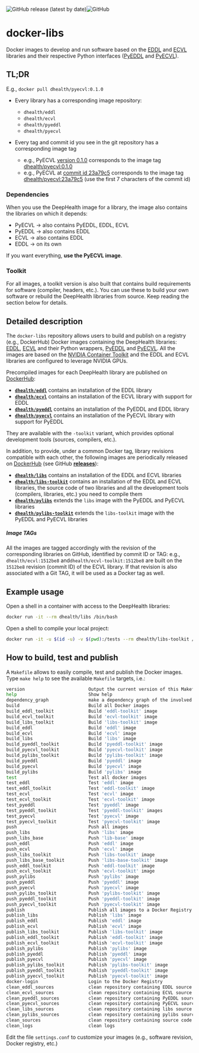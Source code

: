 ![GitHub release (latest by date)](https://img.shields.io/github/v/release/deephealthproject/docker-libs)![GitHub](https://img.shields.io/github/license/deephealthproject/docker-libs)


# docker-libs

Docker images to develop and run software based on the [EDDL](https://github.com/deephealthproject/eddl) and [ECVL](https://github.com/deephealthproject/ecvl) libraries and their respective Python interfaces ([PyEDDL](https://github.com/deephealthproject/pyeddl) and [PyECVL](https://github.com/deephealthproject/pycvl)).

## TL;DR

E.g., `docker pull dhealth/pyecvl:0.1.0`


* Every library has a corresponding image repository:
  - `dhealth/eddl`
  - `dhealth/ecvl`
  - `dhealth/pyeddl`
  - `dhealth/pyecvl`

* Every tag and commit id you see in the git repository has a corresponding image tag
  - e.g., PyECVL [version 0.1.0](https://github.com/deephealthproject/pyecvl/tree/0.1.0) corresponds to the image tag [dhealth/pyecvl:0.1.0](https://hub.docker.com/layers/dhealth/pyecvl/0.1.0/)
  - e.g., PyECVL at [commit id 23a79c5](https://github.com/deephealthproject/pyecvl/tree/23a79c5b6ba39a5049901933edff2ca372713df7) corresponds to the image tag [dhealth/pyecvl:23a79c5](https://hub.docker.com/layers/dhealth/pyecvl/23a79c5/images/sha256-bea02aa37dbb4f0f987b56d5c33d319e4018c809b562bca09bd1df0b4c755425?context=explore) (use the first 7 characters of the commit id)

### Dependencies

When you use the DeepHealth image for a library, the image also contains the libraries on which it depends:
* PyECVL -> also contains PyEDDL, EDDL, ECVL
* PyEDDL -> also contains EDDL
* ECVL -> also contains EDDL
* EDDL -> on its own

If you want everything, **use the PyECVL image**.

### Toolkit

For all images, a toolkit version is also built that contains build requirements for software (compiler, headers, etc.).  You can use these to build your own software or rebuild the DeepHealth libraries from source.  Keep reading the section below for details.


## Detailed description

The `docker-libs` repository allows users to build and publish on a registry (e.g., DockerHub) Docker images containing the DeepHealth libraries: [EDDL](https://github.com/deephealthproject/eddl), [ECVL](https://github.com/deephealthproject/ecvl) and their Python wrappers, [PyEDDL](https://github.com/deephealthproject/pyeddl) and [PyECVL](https://github.com/deephealthproject/pycvl). All the images are based on the [NVIDIA Container Toolkit](https://github.com/NVIDIA/nvidia-docker) and the EDDL and ECVL libraries are configured to leverage NVIDIA GPUs.

Precompiled images for each DeepHealth library are published on [DockerHub](https://hub.docker.com/u/dhealth):

* **[`dhealth/eddl`](https://hub.docker.com/r/dhealth/eddl)** contains an installation of the EDDL library
* **[`dhealth/ecvl`](https://hub.docker.com/r/dhealth/ecvl)** contains an installation of the ECVL library with support for EDDL
* **[`dhealth/pyeddl`](https://hub.docker.com/r/dhealth/pyeddl)** contains an installation of the PyEDDL and EDDL library
* **[`dhealth/pyecvl`](https://hub.docker.com/r/dhealth/ecvl-toolkit)** contains an installation of the PyECVL library with support for PyEDDL

They are available with the `-toolkit` variant, which provides optional development tools (sources, compilers, etc.). 

In addition, to provide, under a common Docker tag, library revisions compatible with each other, the following images are periodically released on [DockerHub](https://hub.docker.com/u/dhealth) (see GitHub **[releases](https://github.com/deephealthproject/docker-libs/releases)**):

* **[`dhealth/libs`](https://hub.docker.com/r/dhealth/libs)** contains an installation of the EDDL and ECVL libraries
* **[`dhealth/libs-toolkit`](https://hub.docker.com/r/dhealth/libs-toolkit)** contains an installation of the EDDL and ECVL libraries, the source code of two libraries and all the development tools (compilers, libraries, etc.) you need to compile them
* **[`dhealth/pylibs`](https://hub.docker.com/r/dhealth/pylibs)** extends the `libs` image with the PyEDDL and PyECVL libraries
* **[`dhealth/pylibs-toolkit`](https://hub.docker.com/r/dhealth/pylibs-toolkit)** extends the `libs-toolkit` image with the PyEDDL and PyECVL libraries



##### Image TAGs

All the images are tagged accordingly with the revision of the corresponding libraries on GitHub, identified by commit ID or TAG: e.g., `dhealth/ecvl:1512be8` and`dhealth/ecvl-toolkit:1512be8`  are built on the `1512be8` revision (commit ID) of the ECVL library. If that revision is also associated with a Git TAG, it will be used as a Docker tag as well.



## Example usage

Open a shell in a container with access to the DeepHealth libraries:

```bash
docker run -it --rm dhealth/libs /bin/bash
```

Open a shell to compile your local project:

```bash
docker run -it -u $(id -u) -v $(pwd):/tests --rm dhealth/libs-toolkit /bin/bash
```



## How to build, test and publish

A `Makefile` allows to easily compile, test and publish the Docker images. Type `make help` to see the available `Makefile` targets, i.e.:

```bash
version                        Output the current version of this Makefile
help                           Show help
dependency_graph               make a dependency graph of the involved libraries
build                          Build all Docker images
build_eddl_toolkit             Build 'eddl-toolkit' image
build_ecvl_toolkit             Build 'ecvl-toolkit' image
build_libs_toolkit             Build 'libs-toolkit' image
build_eddl                     Build 'eddl' image
build_ecvl                     Build 'ecvl' image
build_libs                     Build 'libs' image
build_pyeddl_toolkit           Build 'pyeddl-toolkit' image
build_pyecvl_toolkit           Build 'pyecvl-toolkit' image
build_pylibs_toolkit           Build 'pylibs-toolkit' image
build_pyeddl                   Build 'pyeddl' image
build_pyecvl                   Build 'pyecvl' image
build_pylibs                   Build 'pylibs' image
test                           Test all docker images
test_eddl                      Test 'eddl' image
test_eddl_toolkit              Test 'eddl-toolkit' image
test_ecvl                      Test 'ecvl' image
test_ecvl_toolkit              Test 'ecvl-toolkit' image
test_pyeddl                    Test 'pyeddl' image
test_pyeddl_toolkit            Test 'pyeddl-toolkit' images
test_pyecvl                    Test 'pyecvl' image
test_pyecvl_toolkit            Test 'pyecvl-toolkit' image
push                           Push all images
push_libs                      Push 'libs' image
push_libs_base                 Push 'lib-base' image
push_eddl                      Push 'eddl' image
push_ecvl                      Push 'ecvl' image
push_libs_toolkit              Push 'libs-toolkit' image
push_libs_base_toolkit         Push 'libs-base-toolkit' image
push_eddl_toolkit              Push 'eddl-toolkit' image
push_ecvl_toolkit              Push 'ecvl-toolkit' image
push_pylibs                    Push 'pylibs' image
push_pyeddl                    Push 'pyeddl' image
push_pyecvl                    Push 'pyecvl' image
push_pylibs_toolkit            Push 'pylibs-toolkit' image
push_pyeddl_toolkit            Push 'pyeddl-toolkit' image
push_pyecvl_toolkit            Push 'pyecvl-toolkit' image
publish                        Publish all images to a Docker Registry (e.g., DockerHub)
publish_libs                   Publish 'libs' image
publish_eddl                   Publish 'eddl' image
publish_ecvl                   Publish 'ecvl' image
publish_libs_toolkit           Publish 'libs-toolkit' image
publish_eddl_toolkit           Publish 'eddl-toolkit' image
publish_ecvl_toolkit           Publish 'ecvl-toolkit' image
publish_pylibs                 Publish 'pylibs' image
publish_pyeddl                 Publish 'pyeddl' image
publish_pyecvl                 Publish 'pyecvl' image
publish_pylibs_toolkit         Publish 'pylibs-toolkit' image
publish_pyeddl_toolkit         Publish 'pyeddl-toolkit' image
publish_pyecvl_toolkit         Publish 'pyecvl-toolkit' image
docker-login                   Login to the Docker Registry
clean_eddl_sources             clean repository containing EDDL source code
clean_ecvl_sources             clean repository containing ECVL source code
clean_pyeddl_sources           clean repository containing PyEDDL source code
clean_pyecvl_sources           clean repository containing PyECVL source code
clean_libs_sources             clean repository containing libs source code
clean_pylibs_sources           clean repository containing pylibs source code
clean_sources                  clean repository containing source code
clean_logs                     clean logs
```

Edit the file `settings.conf` to customize your images (e.g., software revision, Docker registry, etc.)

